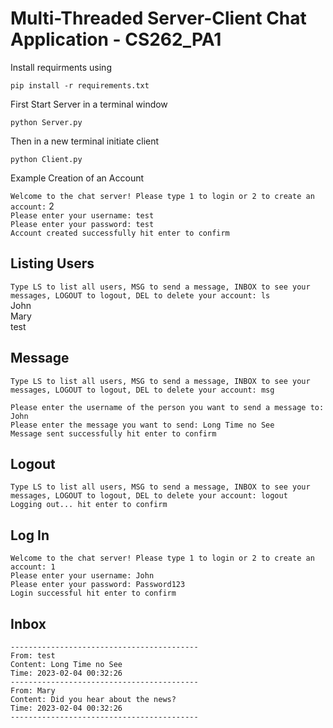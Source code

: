 # Multi-Threaded Server-Client Chat Application - CS262_PA1


Install requirments using

`pip install -r requirements.txt`

First Start Server in a terminal window

`python Server.py`

Then in a new terminal initiate client

`python Client.py`

Example Creation of an Account

`Welcome to the chat server! Please type 1 to login or 2 to create an account:` 2 <br>
`Please enter your username: test `<br>
`Please enter your password: test `<br>
`Account created successfully hit enter to confirm` <br>

## Listing Users

`Type LS to list all users, MSG to send a message, INBOX to see your messages, LOGOUT to logout, DEL to delete your account: ls`<br>
John <br>
Mary <br>
test <br>


## Message
`Type LS to list all users, MSG to send a message, INBOX to see your messages, LOGOUT to logout, DEL to delete your account: msg`<br>

`Please enter the username of the person you want to send a message to: John` <br>
`Please enter the message you want to send: Long Time no See` <br>
`Message sent successfully hit enter to confirm` <br>

## Logout
`Type LS to list all users, MSG to send a message, INBOX to see your messages, LOGOUT to logout, DEL to delete your account: logout`<br>
`Logging out... hit enter to confirm` <br>

## Log In
`Welcome to the chat server! Please type 1 to login or 2 to create an account: 1 ` <br>
`Please enter your username: John `<br>
`Please enter your password: Password123 `<br>
`Login successful hit enter to confirm` <br>

## Inbox

`------------------------------------------`<br>
`From: test`<br>
`Content: Long Time no See`<br>
`Time: 2023-02-04 00:32:26`<br>
`------------------------------------------`<br>
`From: Mary`<br>
`Content: Did you hear about the news?`<br>
`Time: 2023-02-04 00:32:26`<br>
`------------------------------------------`<br>


